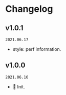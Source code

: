 # Changelog

## v1.0.1

`2021.06.17`

- style: perf information.

## v1.0.0

`2021.06.16`

- 🎉 Init.
